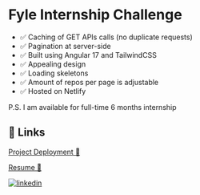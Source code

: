 # Fyle Internship Challenge

- ✅ Caching of GET APIs calls (no duplicate requests)
- ✅ Pagination at server-side
- ✅ Built using Angular 17 and TailwindCSS
- ✅ Appealing design
- ✅ Loading skeletons
- ✅ Amount of repos per page is adjustable
- ✅ Hosted on Netlify

P.S. I am available for full-time 6 months internship

## 🔗 Links

[Project Deployment 🚀](https://65c61590b8206202675c3950--admirable-biscochitos-b06d11.netlify.app/)

[Resume 📄](https://drive.google.com/file/d/1Fe8q4Ij7g1MEbTycXJdajX4F-DCfsC-8/view?usp=sharing)

[![linkedin](https://img.shields.io/badge/linkedin-0A66C2?style=for-the-badge&logo=linkedin&logoColor=white)](https://www.linkedin.com/in/sudarshan-mallibhat-ab8b39209/)
